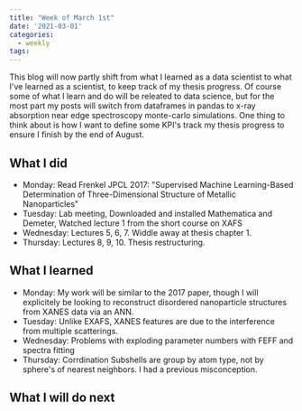 ```yaml
---
title: "Week of March 1st"
date: '2021-03-01'
categories:
  - weekly
tags:
---
```


This blog will now partly shift from what I learned as a data scientist to what I've learned as a scientist, to keep track of my thesis progress. Of course some of what I learn and do will be releated to data science, but for the most part my posts will switch from dataframes in pandas to x-ray absorption near edge spectroscopy monte-carlo simulations. One thing to think about is how I want to define some KPI's track my thesis progress to ensure I finish by the end of August. 

## What I did
- Monday: Read Frenkel JPCL 2017: "Supervised Machine Learning-Based Determination of
Three-Dimensional Structure of Metallic Nanoparticles"
- Tuesday: Lab meeting, Downloaded and installed Mathematica and Demeter, Watched lecture 1 from the short course on XAFS
- Wednesday: Lectures 5, 6, 7. Widdle away at thesis chapter 1.
- Thursday: Lectures 8, 9, 10. Thesis restructuring.

## What I learned
- Monday: My work will be similar to the 2017 paper, though I will explicitely be looking to reconstruct disordered nanoparticle structures from XANES data via an ANN.
- Tuesday: Unlike EXAFS, XANES features are due to the interference from multiple scatterings.
- Wednesday: Problems with exploding parameter numbers with FEFF and spectra fitting
- Thursday: Corrdination Subshells are group by atom type, not by sphere's of nearest neighbors. I had a previous misconception.

## What I will do next